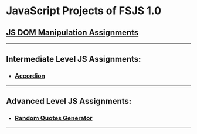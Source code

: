 # JavaScript Projects of FSJS 1.0

## [JS DOM Manipulation Assignments](https://github.com/yashPundhir/JS_DOM_Manipulation_Assignments)

---

## Intermediate Level JS Assignments:

- ### [Accordion](https://github.com/yashPundhir/Accordion)

---

## Advanced Level JS Assignments:

- ### [Random Quotes Generator](https://github.com/yashPundhir/Random_Quotes_Generator)

---
